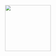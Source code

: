 <img width="150" height="150" src="https://github.com/caserwin/daily-learning/raw/master/spark16/pic/spark-logo-trademark.png"/>

